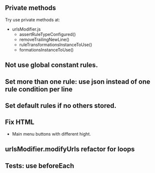 ## Private methods

Try use private methods at:

- urlsModifier.js
  - assertRuleTypeConfigured()
  - removeTrailingNewLine()
  - ruleTransformationsInstanceToUse()
  - formationsInstanceToUse()

## Not use global constant rules.

## Set more than one rule: use json instead of one rule condition per line

## Set default rules if no others stored.

## Fix HTML
- Main menu buttons with different hight.

## urlsModifier.modifyUrls refactor for loops
 
## Tests: use beforeEach
